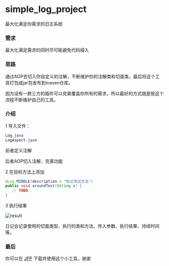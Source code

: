 # simple_log_project
最大化满足你需求的日志系统

### 需求

最大化满足需求的同时尽可能避免代码侵入



### 思路

通过AOP去切入你自定义的注解，不断维护你的注解类和切面类，最后将这个工具打包成jar包发布到maven仓库。

因为没有一款三方的插件可以完美覆盖你所有的需求，所以最好的方式就是按这个流程不断维护自己的工具。



### 介绍

1 导入文件：

```java
Log.java
LogAspect.java
```

前者定义注解

后者AOP切入注解，完善功能



2 在目标方法上添加

```java
@Log.MIDDLE(description = "标记测试方法")
public void aroundTest(String s) {
   // TODO..
}
```



3 执行结果

![result](https://yloopdaed-public.oss-cn-shanghai.aliyuncs.com/logaspect.jpg)

日记会记录使用的切面类型、执行的类和方法、传入参数、执行结果、持续时间等。



### 最后

你可以在 [JPP](https://github.com/YorickYu/JPP/tree/main/src/main/java/com/yy/annotation) 下载并使用这个小工具，谢谢
